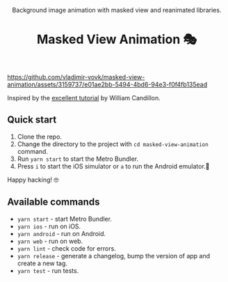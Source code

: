 <p align="center">
Background image animation with masked view and reanimated libraries.
</p>

<h1 align="center">Masked View Animation 🎭</h1>
<br>

https://github.com/vladimir-vovk/masked-view-animation/assets/3159737/e01ae2bb-5494-4bd6-94e3-f0f4fb135ead

Inspired by the [excellent tutorial](https://www.youtube.com/watch?v=If64FL3SdLU) by William Candillon.

## Quick start

1. Clone the repo.
2. Change the directory to the project with `cd masked-view-animation` command.
3. Run `yarn start` to start the Metro Bundler.
4. Press `i` to start the iOS simulator or `a` to run the Android emulator.📱

Happy hacking! 🤓

## Available commands

- `yarn start` - start Metro Bundler.
- `yarn ios` - run on iOS.
- `yarn android` - run on Android.
- `yarn web` - run on web.
- `yarn lint` - check code for errors.
- `yarn release` - generate a changelog, bump the version of app and create a new tag.
- `yarn test` - run tests.
